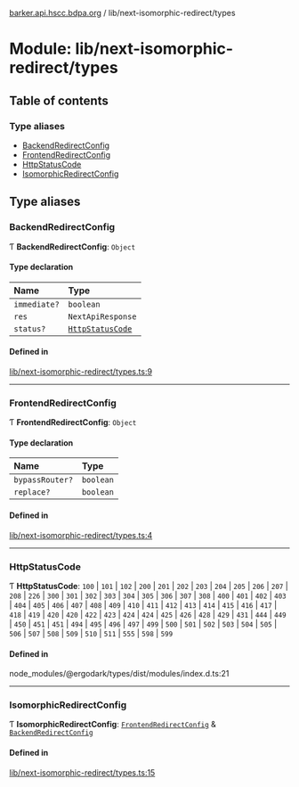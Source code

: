 [barker.api.hscc.bdpa.org][1] / lib/next-isomorphic-redirect/types

# Module: lib/next-isomorphic-redirect/types

## Table of contents

### Type aliases

- [BackendRedirectConfig][2]
- [FrontendRedirectConfig][3]
- [HttpStatusCode][4]
- [IsomorphicRedirectConfig][5]

## Type aliases

### BackendRedirectConfig

Ƭ **BackendRedirectConfig**: `Object`

#### Type declaration

| Name         | Type                  |
| :----------- | :-------------------- |
| `immediate?` | `boolean`             |
| `res`        | `NextApiResponse`     |
| `status?`    | [`HttpStatusCode`][4] |

#### Defined in

[lib/next-isomorphic-redirect/types.ts:9][6]

---

### FrontendRedirectConfig

Ƭ **FrontendRedirectConfig**: `Object`

#### Type declaration

| Name            | Type      |
| :-------------- | :-------- |
| `bypassRouter?` | `boolean` |
| `replace?`      | `boolean` |

#### Defined in

[lib/next-isomorphic-redirect/types.ts:4][7]

---

### HttpStatusCode

Ƭ **HttpStatusCode**: `100` | `101` | `102` | `200` | `201` | `202` | `203` |
`204` | `205` | `206` | `207` | `208` | `226` | `300` | `301` | `302` | `303` |
`304` | `305` | `306` | `307` | `308` | `400` | `401` | `402` | `403` | `404` |
`405` | `406` | `407` | `408` | `409` | `410` | `411` | `412` | `413` | `414` |
`415` | `416` | `417` | `418` | `419` | `420` | `420` | `422` | `423` | `424` |
`424` | `425` | `426` | `428` | `429` | `431` | `444` | `449` | `450` | `451` |
`451` | `494` | `495` | `496` | `497` | `499` | `500` | `501` | `502` | `503` |
`504` | `505` | `506` | `507` | `508` | `509` | `510` | `511` | `555` | `598` |
`599`

#### Defined in

node_modules/@ergodark/types/dist/modules/index.d.ts:21

---

### IsomorphicRedirectConfig

Ƭ **IsomorphicRedirectConfig**: [`FrontendRedirectConfig`][3] &
[`BackendRedirectConfig`][2]

#### Defined in

[lib/next-isomorphic-redirect/types.ts:15][8]

[1]: ../README.md
[2]: lib_next_isomorphic_redirect_types.md#backendredirectconfig
[3]: lib_next_isomorphic_redirect_types.md#frontendredirectconfig
[4]: lib_next_isomorphic_redirect_types.md#httpstatuscode
[5]: lib_next_isomorphic_redirect_types.md#isomorphicredirectconfig
[6]:
  https://github.com/nhscc/barker.api.hscc.bdpa.org/blob/86fb7f5/lib/next-isomorphic-redirect/types.ts#L9
[7]:
  https://github.com/nhscc/barker.api.hscc.bdpa.org/blob/86fb7f5/lib/next-isomorphic-redirect/types.ts#L4
[8]:
  https://github.com/nhscc/barker.api.hscc.bdpa.org/blob/86fb7f5/lib/next-isomorphic-redirect/types.ts#L15

